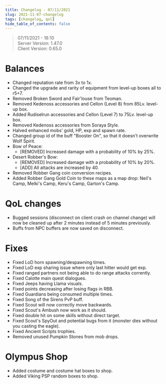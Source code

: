 ```yaml
---
title: Changelog - 07/11/2021
slug: 2021-11-07-changelog
tags: [changelog, qol]
hide_table_of_contents: false
---
```


> 07/11/2021 - 18:10  
> Server Version: 1.47.0  
> Client Version: 0.65.0

# Balances
- Changed reputation rate from 3x to 1x.
- Changed the upgrade and rarity of equipment from level-up boxes all to r5+7.
- Removed Broken Sword and Fair'louse from Teoman.
- Removed Kedenoss accessories and Cellon (Level 8) from 85Lv. level-up box.
- Added Rudiselrun accessories and Cellon (Level 7) to 75Lv. level-up box.
- Removed Kedenoss accessories from Soraya Style.
- Halved enhanced mobs' gold, HP, exp and spawn rate.
- Changed group id of the buff "Booster On", so that it doesn't overwrite Wolf Spirit.
- Bow of Peace:
  - [REMOVED] Increased damage with a probability of 10% by 25%.
- Desert Robber's Bow:
  - [REMOVED] Increased damage with a probability of 10% by 20%.
  - [ADD] All attacks are increased by 40.
- Removed Robber Gang coin conversion recipes.
- Added Robber Gang Gold Coin to these maps as a map drop: Neil's Camp, Melki's Camp, Keru's Camp, Garton's Camp.

# QoL changes
- Bugged sessions (disconnect on client crash on channel change) will now be cleaned up after 2 minutes instead of 5 minutes previously.
- Buffs from NPC buffers are now saved on disconnect.

# Fixes
- Fixed LoD horn spawning/despawning times.
- Fixed LoD exp sharing issue where only last hitter would get exp.
- Fixed ranged partners not being able to do range attacks corrently.
- Fixed Calotte main quest dialogues.
- Fixed Jeeps having Llama visuals.
- Fixed points decreasing after losing flags in RBB.
- Fixed Guardians being consumed multiple times.
- Fixed Song of the Sirens PvP buff.
- Fixed Scout will now correctly move backwards.
- Fixed Scout's Ambush now work as it should.
- Fixed double hit on some skills without direct target.
- Fixed Scout's SpyOut and potential bugs from it (monster dies without you casting the eagle).
- Fixed Ancient Scripts trophies.
- Removed unused Pumpkin Stones from mob drops.

# Olympus Shop
- Added costume and costume hat boxes to shop.
- Added Viking PSP random boxes to shop.